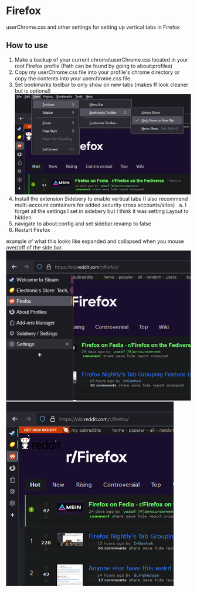 # Firefox
userChrome.css and other settings for setting up vertical tabs in Firefox

## How to use
1. Make a backup of your current chrome\userChrome.css located in your root Firefox profile (Path can be found by going to about:profiles)
2. Copy my userChrome.css file into your profile's chrome directory or copy the contents into your userchrome.css file.
3. Set bookmarks toolbar to only show on new tabs (makes ff look cleaner but is optional)
![website view](screenshots/01.png)
4. Install the extension Sidebery to enable vertical tabs (I also recommend multi-account containers for added security cross accounts/sites)
  a. I forget all the settings I set in sidebery but I think it was setting Layout to hidden
5. navigate to about:config and set sidebar.revamp to false
6. Restart Firefox


example of what this looks like expanded and collapsed when you mouse over/off of the side bar.
![website view](screenshots/02.png)
![website view](screenshots/03.png)